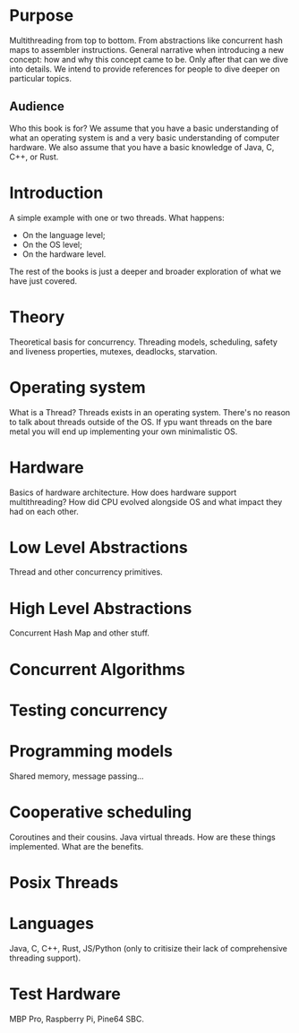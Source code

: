 # Purpose
Multithreading from top to bottom. From abstractions like concurrent hash maps to assembler instructions. General narrative when introducing a new concept: how and why this concept came to be. Only after that can we dive into details. We intend to provide references for people to dive deeper on particular topics.

## Audience
Who this book is for? We assume that you have a basic understanding of what an operating system is and a very basic understanding of computer hardware. We also assume that you have a basic knowledge of Java, C, C++, or Rust.

# Introduction
A simple example with one or two threads. What happens:
* On the language level;
* On the OS level;
* On the hardware level.

The rest of the books is just a deeper and broader exploration of what we have just covered.

# Theory
Theoretical basis for concurrency. Threading models, scheduling, safety and liveness properties, mutexes, deadlocks, starvation.

# Operating system
What is a Thread? Threads exists in an operating system. There's no reason to talk about threads outside of the OS. If ypu want threads on the bare metal you will end up implementing your own minimalistic OS.

# Hardware
Basics of hardware architecture. How does hardware support multithreading? How did CPU evolved alongside OS and what impact they had on each other.

# Low Level Abstractions
Thread and other concurrency primitives.

# High Level Abstractions
Concurrent Hash Map and other stuff.

# Concurrent Algorithms

# Testing concurrency

# Programming models
Shared memory, message passing...

# Cooperative scheduling
Coroutines and their cousins. Java virtual threads. How are these things implemented. What are the benefits.

# Posix Threads

# Languages
Java, C, C++, Rust, JS/Python (only to critisize their lack of comprehensive threading support).

# Test Hardware
MBP Pro, Raspberry Pi, Pine64 SBC.

